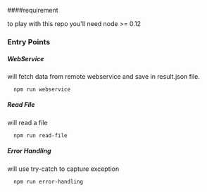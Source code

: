 ####requirement

to play with this repo you'll need node >= 0.12


### Entry Points

##### WebService

will fetch data from remote webservice and save in result.json file.

```
  npm run webservice
```
  
##### Read File

will read a file

```
  npm run read-file
```

##### Error Handling

will use try-catch to capture exception 

```
  npm run error-handling
```

